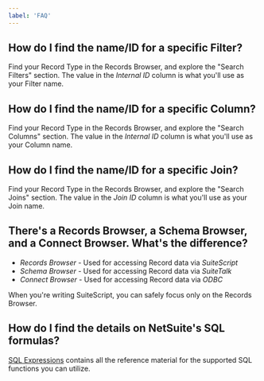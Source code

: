 ```yaml
---
label: 'FAQ'
---
```


## How do I find the name/ID for a specific Filter?

Find your Record Type in the Records Browser, and explore the "Search Filters" section. The value in the *Internal 
ID* column is what you'll use as your Filter name.

## How do I find the name/ID for a specific Column?

Find your Record Type in the Records Browser, and explore the "Search Columns" section. The value in the *Internal 
ID* column is what you'll use as your Column name.

## How do I find the name/ID for a specific Join?

Find your Record Type in the Records Browser, and explore the "Search Joins" section. The value in the *Join ID* 
column is what you'll use as your Join name.

## There's a Records Browser, a Schema Browser, and a Connect Browser. What's the difference?

* *Records Browser* - Used for accessing Record data via *SuiteScript*
* *Schema Browser* - Used for accessing Record data via *SuiteTalk*
* *Connect Browser* - Used for accessing Record data via *ODBC*

When you're writing SuiteScript, you can safely focus only on the Records Browser.

## How do I find the details on NetSuite's SQL formulas?

[SQL Expressions](https://docs.oracle.com/en/cloud/saas/netsuite/ns-online-help/section_N2833020.html)
contains all the reference material for the supported SQL functions you can utilize.
